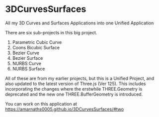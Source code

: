 # 3DCurvesSurfaces
All my 3D Curves and Surfaces Applications into one Unified Application

There are six sub-projects in this big project.

1. Parametric Cubic Curve
2. Coons Bicubic Surface
3. Bezier Curve
4. Bezier Surface
5. NURBS Curve
6. NURBS Surface

All of these are from my earlier projects, but this is a Unified Project, and also updated to the latest version of Three.js (Ver 125). This includes incorporating the changes where the erstwhile THREE.Geometry is deprecated and the new one THREE.BufferGeometry is introduced. 

You can work on this application at https://amarnaths0005.github.io/3DCurvesSurfaces/#two
